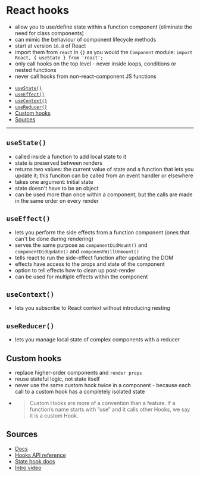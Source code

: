 # React hooks <!-- omit in toc -->

* allow you to use/define state within a function component (eliminate the need for class components)
* can mimic the behaviour of component lifecycle methods
* start at version `16.8` of React
* import them from `react` in `{}` as you would the `Component` module: `import React, { useState } from 'react';`
* only call hooks on the top level - never inside loops, conditions or nested functions
* never call hooks from non-react-component JS functions

- [`useState()`](#usestate)
- [`useEffect()`](#useeffect)
- [`useContext()`](#usecontext)
- [`useReducer()`](#usereducer)
- [Custom hooks](#custom-hooks)
- [Sources](#sources)

---

## `useState()`

* called inside a function to add local state to it
* state is preserved between renders
* returns two values: the current value of state and a function that lets you update it; this funciton can be called from an event handler or elsewhere
* takes one argument: initial state
* state doesn't have to be an object
* can be used more than once within a component, but the calls are made in the same order on every render

## `useEffect()`

* lets you perform the side effects from a function component (ones that can't be done during rendering)
* serves the same purpose as `componentDidMount()` and `componentDidUpdate()` and `componentWillUnmount()`
* tells react to run the side-effect function after updating the DOM
* effects have access to the props and state of the component
* option to tell effects how to clean up post-render
* can be used for multiple effects within the component

## `useContext()`

* lets you subscribe to React context without introducing nesting

## `useReducer()`

* lets you manage local state of complex components with a reducer

## Custom hooks

* replace higher-order components and `render props`
* reuse stateful logic, not state itself
* never use the same custom hook twice in a component - because each call to a custom hook has a completely isolated state
* > Custom Hooks are more of a convention than a feature. If a function’s name starts with ”use” and it calls other Hooks, we say it is a custom Hook.

## Sources

* [Docs](https://reactjs.org/docs/hooks-overview.html)
* [Hooks API reference](https://reactjs.org/docs/hooks-reference.html)
* [State hook docs](https://reactjs.org/docs/hooks-state.html)
* [Intro video](https://reactjs.org/docs/hooks-intro.html)